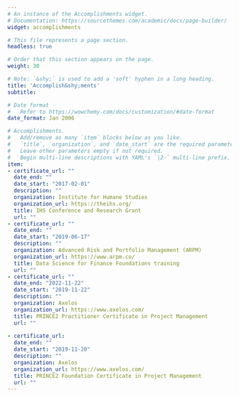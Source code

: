 ```yaml
---
# An instance of the Accomplishments widget.
# Documentation: https://sourcethemes.com/academic/docs/page-builder/
widget: accomplishments

# This file represents a page section.
headless: true

# Order that this section appears on the page.
weight: 30

# Note: `&shy;` is used to add a 'soft' hyphen in a long heading.
title: 'Accomplish&shy;ments'
subtitle:

# Date format
#   Refer to https://wowchemy.com/docs/customization/#date-format
date_format: Jan 2006

# Accomplishments.
#   Add/remove as many `item` blocks below as you like.
#   `title`, `organization`, and `date_start` are the required parameters.
#   Leave other parameters empty if not required.
#   Begin multi-line descriptions with YAML's `|2-` multi-line prefix.
item:
- certificate_url: ""
  date_end: ""
  date_start: "2017-02-01"
  description: ""
  organization: Institute for Humane Studies
  organization_url: https://theihs.org/
  title: IHS Conference and Research Grant 
  url: ""
- certificate_url: ""
  date_end: ""
  date_start: "2019-06-17"
  description: ""
  organization: Advanced Risk and Portfolio Management (ARPM)
  organization_url: https://www.arpm.co/
  title: Data Science for Finance Foundations training
  url: ""
- certificate_url: ""
  date_end: "2022-11-22"
  date_start: "2019-11-22"
  description: ""
  organization: Axelos
  organization_url: https://www.axelos.com/
  title: PRINCE2 Practitioner Certificate in Project Management
  url: ""
  
- certificate_url: 
  date_end: ""
  date_start: "2019-11-20"
  description: ""
  organization: Axelos
  organization_url: https://www.axelos.com/
  title: PRINCE2 Foundation Certificate in Project Management
  url: ""
---
```


